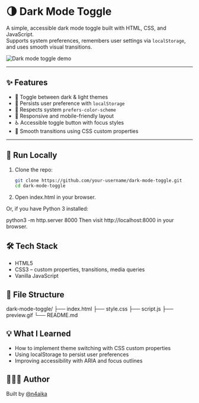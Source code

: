 # 🌗 Dark Mode Toggle

A simple, accessible dark mode toggle built with HTML, CSS, and JavaScript.  
Supports system preferences, remembers user settings via `localStorage`, and uses smooth visual transitions.

![Dark mode toggle demo](./preview.gif)

---

## ✨ Features

- 🌙 Toggle between dark & light themes
- 💾 Persists user preference with `localStorage`
- 🧠 Respects system `prefers-color-scheme`
- 📱 Responsive and mobile-friendly layout
- ♿ Accessible toggle button with focus styles
- 🎨 Smooth transitions using CSS custom properties

---

## 🚀 Run Locally

1. Clone the repo:

   ```bash
   git clone https://github.com/your-username/dark-mode-toggle.git
   cd dark-mode-toggle

   ```

2. Open index.html in your browser.

Or, if you have Python 3 installed:

python3 -m http.server 8000
Then visit http://localhost:8000 in your browser.

## 🛠️ Tech Stack

- HTML5
- CSS3 – custom properties, transitions, media queries
- Vanilla JavaScript

## 📁 File Structure

dark-mode-toggle/
├── index.html
├── style.css
├── script.js
├── preview.gif
└── README.md

## 💡 What I Learned

- How to implement theme switching with CSS custom properties
- Using localStorage to persist user preferences
- Improving accessibility with ARIA and focus outlines

## 🧑🏾‍💻 Author

Built by [@n4aika](https://github.com/n4ika)
